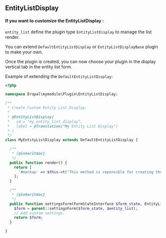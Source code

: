 EntityListDisplay
-----------------

#### If you want to customize the EntityListDisplay :

`entity_list` define the plugin type `EntityListDisplay` to manage the list
render.

You can extend `DefaultEntityListDisplay` or `EntityListDisplayBase` plugin to
make your own.

Once the plugin is created, you can now choose your plugin in the display
vertical tab in the entity list form.

Example of extending the `DefaultEntityListDisplay`:

```php
<?php

namespace Drupal\mymodule\Plugin\EntityListDisplay;

/**
 * Create Custom Entity List Display.
 *
 * @EntityListDisplay(
 *   id = "my_entity_list_display",
 *   label = @Translation("My Entity List Display")
 * )
 */
class MyEntityListDisplay extends DefaultEntityListDisplay {

  /**
   * {@inheritdoc}
   */
  public function render() {
    return [
      '#markup' => $this->t("This method is reponsible for creating the render array of the list."),
    ];
  }

  /**
   * {@inheritdoc}
   */
  public function settingsForm(FormStateInterface $form_state, EntityListInterface $entity_list) {
    $form = parent::settingsForm($form_state, $entity_list);
    // Add custom settings.
    return $form;
  }

}

```
